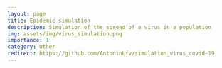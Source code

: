 ```yaml
---
layout: page
title: Epidemic simulation
description: Simulation of the spread of a virus in a population
img: assets/img/virus_simulation.png
importance: 1
category: Other
redirect: https://github.com/AntoninLfv/simulation_virus_covid-19
---
```

